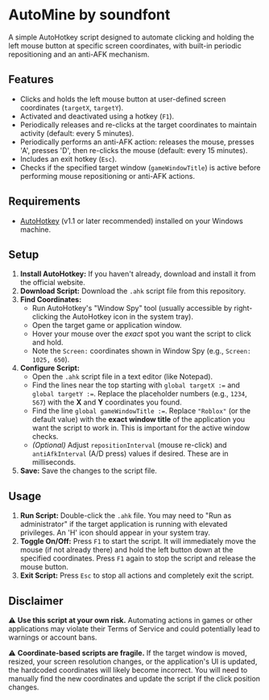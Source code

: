 # AutoMine by soundfont

A simple AutoHotkey script designed to automate clicking and holding the left mouse button at specific screen coordinates, with built-in periodic repositioning and an anti-AFK mechanism.

## Features

* Clicks and holds the left mouse button at user-defined screen coordinates (`targetX`, `targetY`).
* Activated and deactivated using a hotkey (`F1`).
* Periodically releases and re-clicks at the target coordinates to maintain activity (default: every 5 minutes).
* Periodically performs an anti-AFK action: releases the mouse, presses 'A', presses 'D', then re-clicks the mouse (default: every 15 minutes).
* Includes an exit hotkey (`Esc`).
* Checks if the specified target window (`gameWindowTitle`) is active before performing mouse repositioning or anti-AFK actions.

## Requirements

* [AutoHotkey](https://www.autohotkey.com/) (v1.1 or later recommended) installed on your Windows machine.

## Setup

1.  **Install AutoHotkey:** If you haven't already, download and install it from the official website.
2.  **Download Script:** Download the `.ahk` script file from this repository.
3.  **Find Coordinates:**
    * Run AutoHotkey's "Window Spy" tool (usually accessible by right-clicking the AutoHotkey icon in the system tray).
    * Open the target game or application window.
    * Hover your mouse over the *exact* spot you want the script to click and hold.
    * Note the `Screen:` coordinates shown in Window Spy (e.g., `Screen: 1025, 650`).
4.  **Configure Script:**
    * Open the `.ahk` script file in a text editor (like Notepad).
    * Find the lines near the top starting with `global targetX :=` and `global targetY :=`. Replace the placeholder numbers (e.g., `1234`, `567`) with the **X** and **Y** coordinates you found.
    * Find the line `global gameWindowTitle :=`. Replace `"Roblox"` (or the default value) with the **exact window title** of the application you want the script to work in. This is important for the active window checks.
    * *(Optional)* Adjust `repositionInterval` (mouse re-click) and `antiAfkInterval` (A/D press) values if desired. These are in milliseconds.
5.  **Save:** Save the changes to the script file.

## Usage

1.  **Run Script:** Double-click the `.ahk` file. You may need to "Run as administrator" if the target application is running with elevated privileges. An 'H' icon should appear in your system tray.
2.  **Toggle On/Off:** Press `F1` to start the script. It will immediately move the mouse (if not already there) and hold the left button down at the specified coordinates. Press `F1` again to stop the script and release the mouse button.
3.  **Exit Script:** Press `Esc` to stop all actions and completely exit the script.

## Disclaimer

⚠️ **Use this script at your own risk.** Automating actions in games or other applications may violate their Terms of Service and could potentially lead to warnings or account bans.

⚠️ **Coordinate-based scripts are fragile.** If the target window is moved, resized, your screen resolution changes, or the application's UI is updated, the hardcoded coordinates will likely become incorrect. You will need to manually find the new coordinates and update the script if the click position changes.
